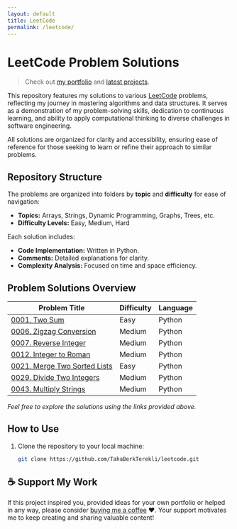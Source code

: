 ```yaml
---
layout: default
title: LeetCode
permalink: /leetcode/
---
```


# LeetCode Problem Solutions

> Check out [my portfolio](http://www.tahaberk.com) and [latest projects](/projects/).

This repository features my solutions to various [LeetCode](https://leetcode.com/u/tterekli9/) problems, reflecting my journey in mastering algorithms and data structures. It serves as a demonstration of my problem-solving skills, dedication to continuous learning, and ability to apply computational thinking to diverse challenges in software engineering.

All solutions are organized for clarity and accessibility, ensuring ease of reference for those seeking to learn or refine their approach to similar problems.

## Repository Structure

The problems are organized into folders by **topic** and **difficulty** for ease of navigation:

- **Topics:** Arrays, Strings, Dynamic Programming, Graphs, Trees, etc.
- **Difficulty Levels:** Easy, Medium, Hard

Each solution includes:
- **Code Implementation:** Written in Python.
- **Comments:** Detailed explanations for clarity.
- **Complexity Analysis:** Focused on time and space efficiency.

## Problem Solutions Overview

| Problem Title | Difficulty | Language |                
|-----------------------------------------------|------------|------------|
| [0001. Two Sum](https://github.com/TerekliTahaBerk/leetcode/tree/main/001.%20Two%20Sum) | Easy | Python |
| [0006. Zigzag Conversion](https://github.com/TerekliTahaBerk/leetcode/tree/main/0006.%20Zigzag%20Conversion) | Medium | Python |
| [0007. Reverse Integer](https://github.com/TerekliTahaBerk/leetcode/tree/main/0007.%20Reverse%20Integer) | Medium | Python |
| [0012. Integer to Roman](https://github.com/TerekliTahaBerk/leetcode/tree/main/0012.%20Integer%20to%20Roman) | Medium | Python |
| [0021. Merge Two Sorted Lists](https://github.com/TerekliTahaBerk/leetcode/tree/main/0021.%20Merge%20Two%20Sorted%20Lists) | Easy | Python | 
| [0029. Divide Two Integers](https://github.com/TerekliTahaBerk/leetcode/tree/main/0029.%20Divide%20Two%20Integer) | Medium | Python |
| [0043. Multiply Strings](https://github.com/TerekliTahaBerk/leetcode/tree/main/0043.%20Multiply%20Strings) | Medium | Python |

*Feel free to explore the solutions using the links provided above.*

##  How to Use

1. Clone the repository to your local machine:
   ```bash
   git clone https://github.com/TahaBerkTerekli/leetcode.git
   ```
## ☕️ Support My Work
If this project inspired you, provided ideas for your own portfolio or helped in any way, please consider [buying me a coffee](https://www.buymeacoffee.com/tahaberkterekli) ❤️. Your support motivates me to keep creating and sharing valuable content! 
